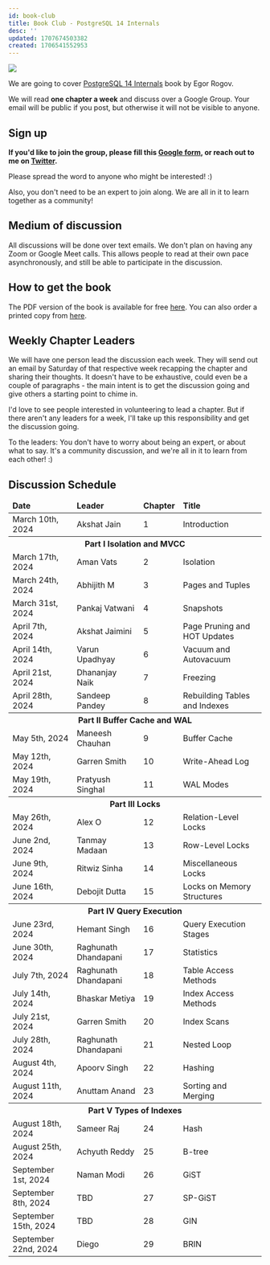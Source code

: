 ```yaml
---
id: book-club
title: Book Club - PostgreSQL 14 Internals
desc: ''
updated: 1707674503382
created: 1706541552953
---
```


![](/assets/images/postgresql-14-internals.png)

We are going to cover <a href="https://postgrespro.com/community/books/internals" target="_blank">PostgreSQL 14 Internals</a> book by Egor Rogov.

We will read **one chapter a week** and discuss over a Google Group. Your email will be public if you post, but otherwise it will not be visible to anyone.

## Sign up

**If you'd like to join the group, please fill this <a href="https://forms.gle/evaBqMwLX6pnw8qm6" target="_blank">Google form</a>, or reach out to me on <a href="https://twitter.com/AkJn99" target="_blank">Twitter</a>.**

Please spread the word to anyone who might be interested! :)

Also, you don't need to be an expert to join along. We are all in it to learn together as a community!

## Medium of discussion

All discussions will be done over text emails. We don't plan on having any Zoom or Google Meet calls. This allows people to read at their own pace asynchronously, and still be able to participate in the discussion.

## How to get the book

The PDF version of the book is available for free <a href="https://edu.postgrespro.com/postgresql_internals-14_en.pdf" target="_blank">here</a>. You can also order a printed copy from <a href="https://postgrespro.com/community/books/internals" target="_blank">here</a>.

## Weekly Chapter Leaders

We will have one person lead the discussion each week. They will send out an email by Saturday of that respective week recapping the chapter and sharing their thoughts. It doesn't have to be exhaustive, could even be a couple of paragraphs - the main intent is to get the discussion going and give others a starting point to chime in.

I'd love to see people interested in volunteering to lead a chapter. But if there aren't any leaders for a week, I'll take up this responsibility and get the discussion going.

To the leaders: You don't have to worry about being an expert, or about what to say. It's a community discussion, and we're all in it to learn from each other! :)

## Discussion Schedule

<table>
  <thead>
    <tr>
        <td><b>Date</b></td>
        <td><b>Leader</b></td>
        <td><b>Chapter</b></td>
        <td><b>Title</b></td>
    </tr>
  </thead>
  <tbody>
    <tr><td>March 10th, 2024</td><td>Akshat Jain</td><td>1</td><td>Introduction</td></tr>
    <tr><th colspan="4">Part I Isolation and MVCC</th></tr>
    <tr><td>March 17th, 2024</td><td>Aman Vats</td><td>2</td><td>Isolation</td></tr>
    <tr><td>March 24th, 2024</td><td>Abhijith M</td><td>3</td><td>Pages and Tuples</td></tr>
    <tr><td>March 31st, 2024</td><td>Pankaj Vatwani</td><td>4</td><td>Snapshots</td></tr>
    <tr><td>April 7th, 2024</td><td>Akshat Jaimini</td><td>5</td><td>Page Pruning and HOT Updates</td></tr>
    <tr><td>April 14th, 2024</td><td>Varun Upadhyay</td><td>6</td><td>Vacuum and Autovacuum</td></tr>
    <tr><td>April 21st, 2024</td><td>Dhananjay Naik</td><td>7</td><td>Freezing</td></tr>
    <tr><td>April 28th, 2024</td><td>Sandeep Pandey</td><td>8</td><td>Rebuilding Tables and Indexes</td></tr>
    <tr><th colspan="4">Part II Buffer Cache and WAL</th></tr>
    <tr><td>May 5th, 2024</td><td>Maneesh Chauhan</td><td>9</td><td>Buffer Cache</td></tr>
    <tr><td>May 12th, 2024</td><td>Garren Smith</td><td>10</td><td>Write-Ahead Log</td></tr>
    <tr><td>May 19th, 2024</td><td>Pratyush Singhal</td><td>11</td><td>WAL Modes</td></tr>
    <tr><th colspan="4">Part III Locks</th></tr>
    <tr><td>May 26th, 2024</td><td>Alex O</td><td>12</td><td>Relation-Level Locks</td></tr>
    <tr><td>June 2nd, 2024</td><td>Tanmay Madaan</td><td>13</td><td>Row-Level Locks</td></tr>
    <tr><td>June 9th, 2024</td><td>Ritwiz Sinha</td><td>14</td><td>Miscellaneous Locks</td></tr>
    <tr><td>June 16th, 2024</td><td>Debojit Dutta</td><td>15</td><td>Locks on Memory Structures</td></tr>
    <tr><th colspan="4">Part IV Query Execution</th></tr>
    <tr><td>June 23rd, 2024</td><td>Hemant Singh</td><td>16</td><td>Query Execution Stages</td></tr>
    <tr><td>June 30th, 2024</td><td>Raghunath Dhandapani</td><td>17</td><td>Statistics</td></tr>
    <tr><td>July 7th, 2024</td><td>Raghunath Dhandapani</td><td>18</td><td>Table Access Methods</td></tr>
    <tr><td>July 14th, 2024</td><td>Bhaskar Metiya</td><td>19</td><td>Index Access Methods</td></tr>
    <tr><td>July 21st, 2024</td><td>Garren Smith</td><td>20</td><td>Index Scans</td></tr>
    <tr><td>July 28th, 2024</td><td>Raghunath Dhandapani</td><td>21</td><td>Nested Loop</td></tr>
    <tr><td>August 4th, 2024</td><td>Apoorv Singh</td><td>22</td><td>Hashing</td></tr>
    <tr><td>August 11th, 2024</td><td>Anuttam Anand</td><td>23</td><td>Sorting and Merging</td></tr>
    <tr><th colspan="4">Part V Types of Indexes</th></tr>
    <tr><td>August 18th, 2024</td><td>Sameer Raj</td><td>24</td><td>Hash</td></tr>
    <tr><td>August 25th, 2024</td><td>Achyuth Reddy</td><td>25</td><td>B-tree</td></tr>
    <tr><td>September 1st, 2024</td><td>Naman Modi</td><td>26</td><td>GiST</td></tr>
    <tr><td>September 8th, 2024</td><td>TBD</td><td>27</td><td>SP-GiST</td></tr>
    <tr><td>September 15th, 2024</td><td>TBD</td><td>28</td><td>GIN</td></tr>
    <tr><td>September 22nd, 2024</td><td>Diego</td><td>29</td><td>BRIN</td></tr>
  </tbody>
</table>

